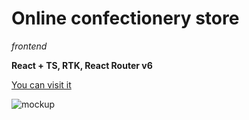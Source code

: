 # Online confectionery store
*frontend*

**React + TS, RTK, React Router v6**

[You can visit it](https://love-sugar-confectionery.vercel.app/)

![mockup](https://github.com/poletela-na-mars/love-sugar-confectionery/assets/70761083/c0166efa-6542-4999-88a3-be030b93b77c)

